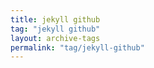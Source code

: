 ```yaml
---
title: jekyll github
tag: "jekyll github"
layout: archive-tags
permalink: "tag/jekyll-github"
---
```

